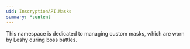 ```yaml
---
uid: InscryptionAPI.Masks
summary: *content
---
```

This namespace is dedicated to managing custom masks, which are worn by Leshy during boss battles. 
